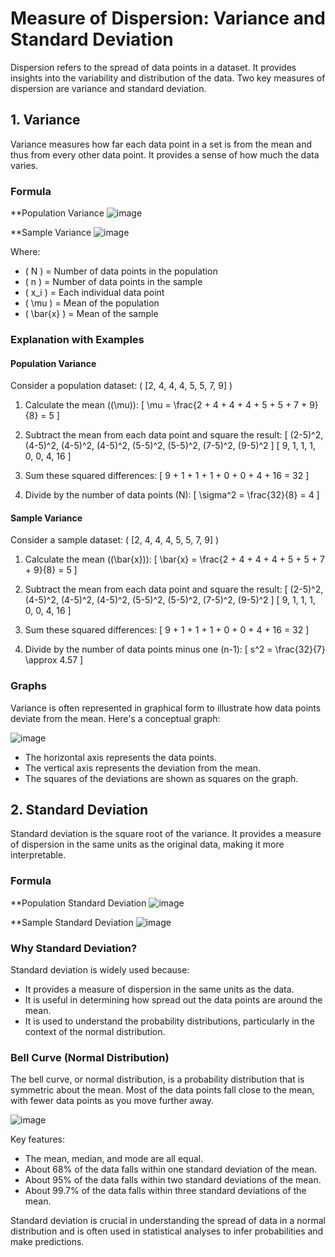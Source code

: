 # Measure of Dispersion: Variance and Standard Deviation

Dispersion refers to the spread of data points in a dataset. It provides insights into the variability and distribution of the data. Two key measures of dispersion are variance and standard deviation.

## 1. Variance

Variance measures how far each data point in a set is from the mean and thus from every other data point. It provides a sense of how much the data varies.

### Formula

**Population Variance 
![image](https://github.com/user-attachments/assets/a70dc0f8-8590-4441-a9ed-37c6b505a443)


**Sample Variance 
![image](https://github.com/user-attachments/assets/b7dcc8c1-5c5b-4fc0-8b71-f97cef9628ac)


Where:
- \( N \) = Number of data points in the population
- \( n \) = Number of data points in the sample
- \( x_i \) = Each individual data point
- \( \mu \) = Mean of the population
- \( \bar{x} \) = Mean of the sample

### Explanation with Examples

#### Population Variance

Consider a population dataset: \( [2, 4, 4, 4, 5, 5, 7, 9] \)

1. Calculate the mean (\(\mu\)):
\[ \mu = \frac{2 + 4 + 4 + 4 + 5 + 5 + 7 + 9}{8} = 5 \]

2. Subtract the mean from each data point and square the result:
\[ (2-5)^2, (4-5)^2, (4-5)^2, (4-5)^2, (5-5)^2, (5-5)^2, (7-5)^2, (9-5)^2 \]
\[ 9, 1, 1, 1, 0, 0, 4, 16 \]

3. Sum these squared differences:
\[ 9 + 1 + 1 + 1 + 0 + 0 + 4 + 16 = 32 \]

4. Divide by the number of data points (N):
\[ \sigma^2 = \frac{32}{8} = 4 \]

#### Sample Variance

Consider a sample dataset: \( [2, 4, 4, 4, 5, 5, 7, 9] \)

1. Calculate the mean (\(\bar{x}\)):
\[ \bar{x} = \frac{2 + 4 + 4 + 4 + 5 + 5 + 7 + 9}{8} = 5 \]

2. Subtract the mean from each data point and square the result:
\[ (2-5)^2, (4-5)^2, (4-5)^2, (4-5)^2, (5-5)^2, (5-5)^2, (7-5)^2, (9-5)^2 \]
\[ 9, 1, 1, 1, 0, 0, 4, 16 \]

3. Sum these squared differences:
\[ 9 + 1 + 1 + 1 + 0 + 0 + 4 + 16 = 32 \]

4. Divide by the number of data points minus one (n-1):
\[ s^2 = \frac{32}{7} \approx 4.57 \]

### Graphs
Variance is often represented in graphical form to illustrate how data points deviate from the mean. Here's a conceptual graph:

![image](https://github.com/user-attachments/assets/5014a44e-224b-45ef-ba92-c4b27d6ed545)

- The horizontal axis represents the data points.
- The vertical axis represents the deviation from the mean.
- The squares of the deviations are shown as squares on the graph.

## 2. Standard Deviation

Standard deviation is the square root of the variance. It provides a measure of dispersion in the same units as the original data, making it more interpretable.

### Formula

**Population Standard Deviation 
![image](https://github.com/user-attachments/assets/8cdee346-b29e-4389-9600-458de4307119)

**Sample Standard Deviation 
![image](https://github.com/user-attachments/assets/2d5f78a9-6cb9-4559-bb74-f3eb720255a2)

### Why Standard Deviation?

Standard deviation is widely used because:
- It provides a measure of dispersion in the same units as the data.
- It is useful in determining how spread out the data points are around the mean.
- It is used to understand the probability distributions, particularly in the context of the normal distribution.

### Bell Curve (Normal Distribution)

The bell curve, or normal distribution, is a probability distribution that is symmetric about the mean. Most of the data points fall close to the mean, with fewer data points as you move further away.

![image](https://github.com/user-attachments/assets/9866fbc0-52cf-476d-9442-f976581f5e6f)


Key features:
- The mean, median, and mode are all equal.
- About 68% of the data falls within one standard deviation of the mean.
- About 95% of the data falls within two standard deviations of the mean.
- About 99.7% of the data falls within three standard deviations of the mean.

Standard deviation is crucial in understanding the spread of data in a normal distribution and is often used in statistical analyses to infer probabilities and make predictions.
